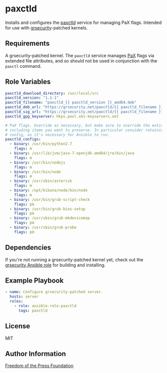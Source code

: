 paxctld
=========

Installs and configures the [paxctld] service for managing PaX flags.
Intended for use with [grsecurity]-patched kernels.


Requirements
------------

A grsecurity-patched kernel. The `paxctld` service manages [PaX] flags
via extended file attributes, and so should not be used in conjunction with
the `paxctl` command.

Role Variables
--------------

```yaml
paxctld_download_directory: /usr/local/src
paxctld_version: "1.1-1"
paxctld_filename: "paxctld_{{ paxctld_version }}_amd64.deb"
paxctld_deb_url: "https://grsecurity.net/paxctld/{{ paxctld_filename }}"
paxctld_sig_url: "https://grsecurity.net/paxctld/{{ paxctld_filename }}.sig"
paxctld_gpg_keyserver: hkps.pool.sks-keyservers.net

# PaX flags. Override as necessary, but make sure to override the entire list,
# including items you want to preserve. In particular consider retaining the python
# config, as it's necessary for Ansible to run.
paxctld_configs:
  - binary: /usr/bin/python2.7
    flags: m
  - binary: /usr/lib/jvm/java-7-openjdk-amd64/jre/bin/java
    flags: m
  - binary: /usr/bin/nodejs
    flags: m
  - binary: /usr/bin/node
    flags: m
  - binary: /usr/sbin/asterisk
    flags: m
  - binary: /opt/kibana/node/bin/node
    flags: m
  - binary: /usr/bin/grub-script-check
    flags: pm
  - binary: /usr/bin/grub-bios-setup
    flags: pm
  - binary: /usr/sbin/grub-mkdevicemap
    flags: pm
  - binary: /usr/sbin/grub-probe
    flags: pm
```

Dependencies
------------

If you're not running a grsecurity-patched kernel yet, check out the [grsecurity Ansible role]
for building and installing.

Example Playbook
----------------

```yaml
- name: Configure grsecurity-patched server.
  hosts: server
  roles:
    - role: ansible-role-paxctld
      tags: paxctld
```

License
-------

MIT

Author Information
------------------

[Freedom of the Press Foundation]

[paxctld]: https://grsecurity.net/download.php
[grsecurity]: https://grsecurity.net/
[PaX]: https://en.wikipedia.org/wiki/Grsecurity#PaX
[grsecurity Ansible role]: https://github.com/freedomofpress/grsec
[Freedom of the Press Foundation]: https://freedom.press/
